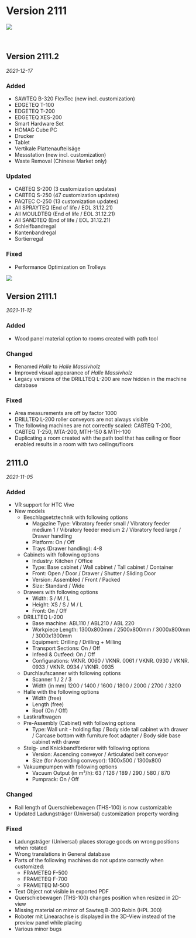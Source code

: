 # Version 2111

![](../../.gitbook/assets/210923\_B320\_v2\_01\_white.jpg)

​

## Version 2111.2 <a href="#version-2111.1-2021-11-12" id="version-2111.1-2021-11-12"></a>
_2021-12-17_

### Added <a href="#added" id="added"></a>

* SAWTEQ B-320 FlexTec (new incl. customization)
* EDGETEQ T-100
* EDGETEQ T-200
* EDGETEQ XES-200
* Smart Hardware Set
* HOMAG Cube PC
* Drucker
* Tablet
* Vertikale Plattenaufteilsäge
* Messstation (new incl. customization)
* Waste Removal (Chinese Market only)

### Updated <a href="#changed" id="changed"></a>

* CABTEQ S-200 (3 customization updates)
* CABTEQ S-250 (47 customization updates)
* PAQTEC C-250 (13 customization updates)
* All SPRAYTEQ (End of life / EOL 31.12.21)
* All MOULDTEQ (End of life / EOL 31.12.21)
* All SANDTEQ (End of life / EOL 31.12.21)
* Schleifbandregal
* Kantenbandregal
* Sortierregal

### Fixed <a href="#fixed" id="fixed"></a>

* Performance Optimization on Trolleys



![](<../../../.gitbook/assets/2111.1 (1).png>)

## Version 2111.1
_2021-11-12_

### Added

* Wood panel material option to rooms created with path tool

### Changed

* Renamed _Halle_ to _Halle Massivholz_
* Improved visual appearance of _Halle Massivholz_
* Legacy versions of the DRILLTEQ L-200 are now hidden in the machine database

### Fixed

* Area measurements are off by factor 1000
* DRILLTEQ L-200 roller conveyors are not always visible
* The following machines are not correctly scaled: CABTEQ T-200, CABTEQ T-250, MTA-200, MTH-150 & MTH-100
* Duplicating a room created with the path tool that has ceiling or floor enabled results in a room with two ceilings/floors

## 2111.0
_2021-11-05_

### Added

* VR support for HTC Vive
* New models
  * Beschlagsetztechnik with following options
    * Magazine Type: Vibratory feeder small / Vibratory feeder medium 1 / Vibratory feeder medium 2 / Vibratory feed large / Drawer handling
    * Platform: On / Off
    * Trays (Drawer handling): 4-8
  * Cabinets with following options
    * Industry: Kitchen / Office
    * Type: Base cabinet / Wall cabinet / Tall cabinet / Container
    * Front: Open / Door / Drawer / Shutter / Sliding Door
    * Version: Assembled / Front / Packed
    * Size: Standard / Wide
  * Drawers with following options
    * Width: S / M / L
    * Height: XS / S / M / L
    * Front: On / Off
  * DRILLTEQ L-200
    * Base machine: ABL110 / ABL210 / ABL 220
    * Workpiece Length: 1300x800mm / 2500x800mm / 3000x800mm / 3000x1300mm
    * Equipment: Drilling / Drilling + Milling
    * Transport Sections: On / Off
    * Infeed & Outfeed: On / Off
    * Configurations: VKNR. 0060 / VKNR. 0061 / VKNR. 0930 / VKNR. 0933 / VKNR. 0934 / VKNR. 0935
  * Durchlaufscanner with following options
    * Scanner 1 / 2 / 3
    * Width (in mm) 1200 / 1400 / 1600 / 1800 / 2000 / 2700 / 3200
  * Halle with the following options
    * Width (free)
    * Length (free)
    * Roof (On / Off)
  * Lastkraftwagen
  * Pre-Assembly (Cabinet) with following options
    * Type: Wall unit - holding flap / Body side tall cabinet with drawer / Carcase bottom with furniture foot adapter / Body side base cabinet with drawer
  * Steig- und Knickbandförderer with following options
    * Version: Ascending conveyor / Articulated belt conveyor
    * Size (for Ascending conveyor): 1300x500 / 1300x800
  * Vakuumpumpen with following options
    * Vacuum Output (in m³/h): 63 / 126 / 189 / 290 / 580 / 870
    * Pumprack: On / Off

### Changed

* Rail length of Querschiebewagen (THS-100) is now customizable
* Updated Ladungsträger (Universal) customization property wording

### Fixed

* Ladungsträger (Universal) places storage goods on wrong positions when rotated
* Wrong translations in General database
* Parts of the following machines do not update correctly when customized:
  * FRAMETEQ F-500
  * FRAMETEQ F-700
  * FRAMETEQ M-500
* Text Object not visible in exported PDF
* Querschiebewagen (THS-100) changes position when resized in 2D-view
* Missing material on mirror of Sawteq B-300 Robin (HPL 300)
* Roboter mit Linearachse is displayed in the 3D-View instead of the preview panel while placing
* Various minor bugs

